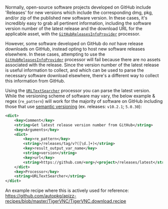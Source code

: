 Normally, open-source software projects developed on GitHub include 'Releases' for new versions which include the corresponding dmg, pkg, and/or zip of the published new software version.  In these cases, it's incredibly easy to grab all pertinent information, including the software version number of the latest release and the download URL for the applicable asset, with the [`GitHubReleasesInfoProvider`](https://github.com/autopkg/autopkg/wiki/Processor-GitHubReleasesInfoProvider) processor.

However, some software developed on GitHub do _not_ have release downloads on GitHub, instead opting to host new software releases elsewhere.  In these cases, attempting to use the [`GitHubReleasesInfoProvider`](https://github.com/autopkg/autopkg/wiki/Processor-GitHubReleasesInfoProvider) processor will fail because there are no assets associated with the release.  Since the version number of the latest release is useful information to collect, and which can be used to parse the necessary software download elsewhere, there's a different way to collect this information from GitHub.

Using the [`URLTextSearcher`](https://github.com/autopkg/autopkg/wiki/Processor-URLTextSearcher) processor you can parse the latest version.  While the versioning scheme of software may vary, the below example & regex (`re_pattern`) will work for the majority of software on GitHub including those that use [semantic versioning](https://semver.org/) (ex. releases: `v10.2.1`; `5.0.30`):

```xml
<dict>
    <key>Comment</key>
    <string>Get latest release version number from GitHub</string>
    <key>Arguments</key>
    <dict>
        <key>re_pattern</key>
        <string>/releases/tag/v?([\d.]+)</string>
        <key>result_output_var_name</key>
        <string>version</string>
        <key>url</key>
        <string>https://github.com/<org>/<project>/releases/latest</string>
    </dict>
    <key>Processor</key>
    <string>URLTextSearcher</string>
</dict>
```

An example recipe where this is actively used for reference: https://github.com/autopkg/apizz-recipes/blob/master/TigerVNC/TigerVNC.download.recipe
